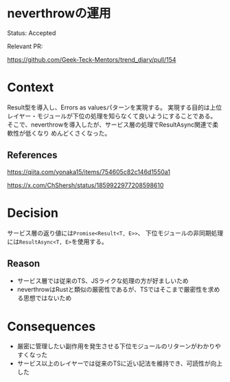 # neverthrowの運用

<!-- Title という文字を消してこの ADR のタイトルを書いてください -->

Status: Accepted

<!-- プルリクベースで開発するので、プルリクを作る段で Accepted の状態でOK -->
<!-- 別のADRによって置き換えられた場合 Replaced by #{ADR No.} に変更 -->
<!-- 明らかに不要になった場合 Deprecated に変更 -->

Relevant PR:

https://github.com/Geek-Teck-Mentors/trend_diary/pull/154
<!-- reference できるプルリクがあればそのリンクを貼ってください -->

# Context

<!-- アーキテクチャ上の判断をするに至った背景や経緯を書いてください -->

Result型を導入し、Errors as valuesパターンを実現する。
実現する目的は上位レイヤー・モジュールが下位の処理を知らなくて良いようにすることである。
そこで、neverthrowを導入したが、サービス層の処理でResultAsync関連で柔軟性が低くなり
めんどくさくなった。

## References

<!-- 判断に使った資料などがあればここにリンクなどを貼ってください -->
<!-- Context の文中に記載しても問題ないです -->

https://qiita.com/yonaka15/items/754605c82c146d1550a1

https://x.com/ChShersh/status/1859922977208598610

# Decision

<!-- 下した判断を簡潔に書いてください -->

サービス層の返り値には`Promise<Result<T, E>>`、
下位モジュールの非同期処理には`ResultAsync<T, E>`を使用する。

## Reason

- サービス層では従来のTS、JSライクな処理の方が好ましいため
- neverthrowはRustと類似の厳密性であるが、TSではそこまで厳密性を求める思想ではないため

<!-- 下した判断の理由を書いてください -->
<!-- Decision の他に検討した選択肢があれば書いてください -->

# Consequences

- 厳密に管理したい副作用を発生させる下位モジュールのリターンがわかりやすくなった
- サービス以上のレイヤーでは従来のTSに近い記法を維持でき、可読性が向上した
<!-- Decisionを適用した結果、その決定がなされる前と後で何が変わったか（良くなったか/悪くなったか）を書いてください。 -->
